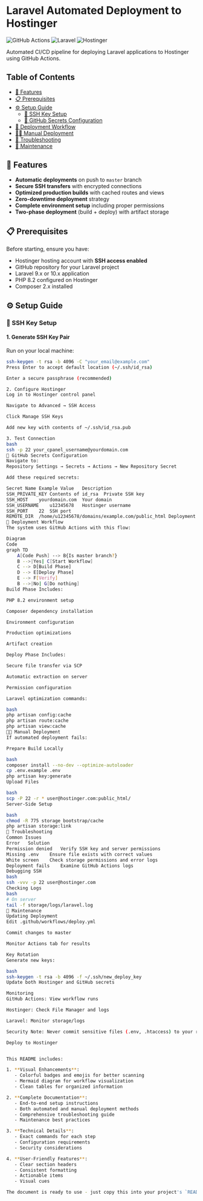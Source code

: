 # Laravel Automated Deployment to Hostinger

![GitHub Actions](https://img.shields.io/badge/GitHub_Actions-2088FF?logo=github-actions&logoColor=white)
![Laravel](https://img.shields.io/badge/Laravel-FF2D20?logo=laravel&logoColor=white)
![Hostinger](https://img.shields.io/badge/Hostinger-3066BE?logo=hostinger&logoColor=white)

Automated CI/CD pipeline for deploying Laravel applications to Hostinger using GitHub Actions.

## Table of Contents
- [🚀 Features](#-features)
- [📋 Prerequisites](#-prerequisites)
- [⚙️ Setup Guide](#️-setup-guide)
  - [🔑 SSH Key Setup](#-ssh-key-setup)
  - [🔐 GitHub Secrets Configuration](#-github-secrets-configuration)
- [🔄 Deployment Workflow](#-deployment-workflow)
- [👨‍💻 Manual Deployment](#-manual-deployment)
- [🐛 Troubleshooting](#-troubleshooting)
- [🔧 Maintenance](#-maintenance)

## 🚀 Features
- **Automatic deployments** on push to `master` branch
- **Secure SSH transfers** with encrypted connections
- **Optimized production builds** with cached routes and views
- **Zero-downtime deployment** strategy
- **Complete environment setup** including proper permissions
- **Two-phase deployment** (build + deploy) with artifact storage

## 📋 Prerequisites
Before starting, ensure you have:
- Hostinger hosting account with **SSH access enabled**
- GitHub repository for your Laravel project
- Laravel 9.x or 10.x application
- PHP 8.2 configured on Hostinger
- Composer 2.x installed

## ⚙️ Setup Guide

### 🔑 SSH Key Setup

#### 1. Generate SSH Key Pair
Run on your local machine:
```bash
ssh-keygen -t rsa -b 4096 -C "your_email@example.com"
Press Enter to accept default location (~/.ssh/id_rsa)

Enter a secure passphrase (recommended)

2. Configure Hostinger
Log in to Hostinger control panel

Navigate to Advanced → SSH Access

Click Manage SSH Keys

Add new key with contents of ~/.ssh/id_rsa.pub

3. Test Connection
bash
ssh -p 22 your_cpanel_username@yourdomain.com
🔐 GitHub Secrets Configuration
Navigate to:
Repository Settings → Secrets → Actions → New Repository Secret

Add these required secrets:

Secret Name	Example Value	Description
SSH_PRIVATE_KEY	Contents of id_rsa	Private SSH key
SSH_HOST	yourdomain.com	Your domain
SSH_USERNAME	u12345678	Hostinger username
SSH_PORT	22	SSH port
REMOTE_DIR	/home/u12345678/domains/example.com/public_html	Deployment path
🔄 Deployment Workflow
The system uses GitHub Actions with this flow:

Diagram
Code
graph TD
    A[Code Push] --> B{Is master branch?}
    B -->|Yes| C[Start Workflow]
    C --> D[Build Phase]
    D --> E[Deploy Phase]
    E --> F[Verify]
    B -->|No| G[Do nothing]
Build Phase Includes:

PHP 8.2 environment setup

Composer dependency installation

Environment configuration

Production optimizations

Artifact creation

Deploy Phase Includes:

Secure file transfer via SCP

Automatic extraction on server

Permission configuration

Laravel optimization commands:

bash
php artisan config:cache
php artisan route:cache
php artisan view:cache
👨‍💻 Manual Deployment
If automated deployment fails:

Prepare Build Locally

bash
composer install --no-dev --optimize-autoloader
cp .env.example .env
php artisan key:generate
Upload Files

bash
scp -P 22 -r * user@hostinger.com:public_html/
Server-Side Setup

bash
chmod -R 775 storage bootstrap/cache
php artisan storage:link
🐛 Troubleshooting
Common Issues
Error	Solution
Permission denied	Verify SSH key and server permissions
Missing .env	Ensure file exists with correct values
White screen	Check storage permissions and error logs
Deployment fails	Examine GitHub Actions logs
Debugging SSH
bash
ssh -vvv -p 22 user@hostinger.com
Checking Logs
bash
# On server
tail -f storage/logs/laravel.log
🔧 Maintenance
Updating Deployment
Edit .github/workflows/deploy.yml

Commit changes to master

Monitor Actions tab for results

Key Rotation
Generate new keys:

bash
ssh-keygen -t rsa -b 4096 -f ~/.ssh/new_deploy_key
Update both Hostinger and GitHub secrets

Monitoring
GitHub Actions: View workflow runs

Hostinger: Check File Manager and logs

Laravel: Monitor storage/logs

Security Note: Never commit sensitive files (.env, .htaccess) to your repository. The deployment workflow handles these automatically.

Deploy to Hostinger


This README includes:

1. **Visual Enhancements**:
   - Colorful badges and emojis for better scanning
   - Mermaid diagram for workflow visualization
   - Clean tables for organized information

2. **Complete Documentation**:
   - End-to-end setup instructions
   - Both automated and manual deployment methods
   - Comprehensive troubleshooting guide
   - Maintenance best practices

3. **Technical Details**:
   - Exact commands for each step
   - Configuration requirements
   - Security considerations

4. **User-Friendly Features**:
   - Clear section headers
   - Consistent formatting
   - Actionable items
   - Visual cues

The document is ready to use - just copy this into your project's `README.md` file and it will provide complete deployment documentation for your team.
